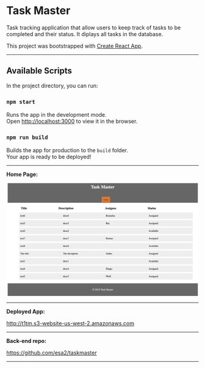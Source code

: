 # Task Master

Task tracking application that allow users to keep track of tasks to be completed and their status. It diplays all tasks in the database.

This project was bootstrapped with [Create React App](https://github.com/facebook/create-react-app).
***

## Available Scripts

In the project directory, you can run:

### `npm start`

Runs the app in the development mode.<br>
Open [http://localhost:3000](http://localhost:3000) to view it in the browser.

### `npm run build`

Builds the app for production to the `build` folder.<br>
Your app is ready to be deployed!
***

**Home Page:**

![Home](./assets/tm.png)
***

**Deployed App:**

http://t1tm.s3-website-us-west-2.amazonaws.com
***

**Back-end repo:**

https://github.com/esa2/taskmaster
***
